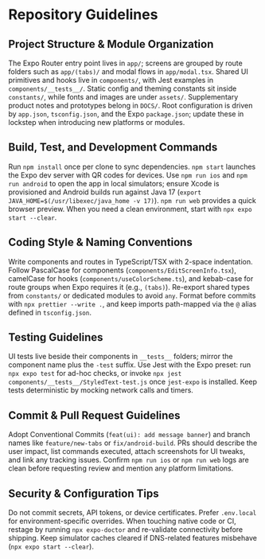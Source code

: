 # Repository Guidelines

## Project Structure & Module Organization
The Expo Router entry point lives in `app/`; screens are grouped by route folders such as `app/(tabs)/` and modal flows in `app/modal.tsx`. Shared UI primitives and hooks live in `components/`, with Jest examples in `components/__tests__/`. Static config and theming constants sit inside `constants/`, while fonts and images are under `assets/`. Supplementary product notes and prototypes belong in `DOCS/`. Root configuration is driven by `app.json`, `tsconfig.json`, and the Expo `package.json`; update these in lockstep when introducing new platforms or modules.

## Build, Test, and Development Commands
Run `npm install` once per clone to sync dependencies. `npm start` launches the Expo dev server with QR codes for devices. Use `npm run ios` and `npm run android` to open the app in local simulators; ensure Xcode is provisioned and Android builds run against Java 17 (`export JAVA_HOME=$(/usr/libexec/java_home -v 17)`). `npm run web` provides a quick browser preview. When you need a clean environment, start with `npx expo start --clear`.

## Coding Style & Naming Conventions
Write components and routes in TypeScript/TSX with 2-space indentation. Follow PascalCase for components (`components/EditScreenInfo.tsx`), camelCase for hooks (`components/useColorScheme.ts`), and kebab-case for route groups when Expo requires it (e.g., `(tabs)`). Re-export shared types from `constants/` or dedicated modules to avoid `any`. Format before commits with `npx prettier --write .`, and keep imports path-mapped via the `@` alias defined in `tsconfig.json`.

## Testing Guidelines
UI tests live beside their components in `__tests__` folders; mirror the component name plus the `-test` suffix. Use Jest with the Expo preset: run `npx expo test` for ad-hoc checks, or invoke `npx jest components/__tests__/StyledText-test.js` once `jest-expo` is installed. Keep tests deterministic by mocking network calls and timers.

## Commit & Pull Request Guidelines
Adopt Conventional Commits (`feat(ui): add message banner`) and branch names like `feature/new-tabs` or `fix/android-build`. PRs should describe the user impact, list commands executed, attach screenshots for UI tweaks, and link any tracking issues. Confirm `npm run ios` or `npm run web` logs are clean before requesting review and mention any platform limitations.

## Security & Configuration Tips
Do not commit secrets, API tokens, or device certificates. Prefer `.env.local` for environment-specific overrides. When touching native code or CI, restage by running `npx expo-doctor` and re-validate connectivity before shipping. Keep simulator caches cleared if DNS-related features misbehave (`npx expo start --clear`).
